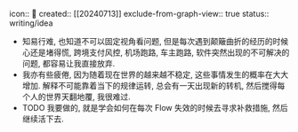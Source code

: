 icon:: 📝
created:: [[20240713]]
exclude-from-graph-view:: true
status:: writing/idea

- 知易行难, 也知道不可以固定视角看问题, 但是每次遇到颠簸曲折的经历的时候心还是堵得慌, 跨境支付风控, 机场跑路, 车主跑路, 软件突然出现的不可解决的问题, 都容易让我直接放弃.
- 我亦有些疲倦, 因为随着现在世界的越来越不稳定, 这些事情发生的概率在大大增加. 解释不可能靠着当下的规律运转, 总会有一天出现新的转机, 然后搅得每个人的世界天翻地覆, 我很难过.
- TODO 我要做的, 就是学会如何在每次 Flow 失效的时候去寻求补救措施, 然后继续活下去.